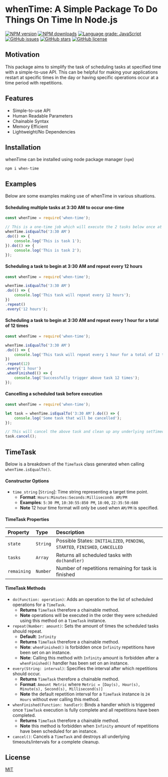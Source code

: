 # whenTime: A Simple Package To Do Things On Time In Node.js

<div align="left">

[![NPM version](https://img.shields.io/npm/v/when-time.svg?style=flat)](https://www.npmjs.com/package/when-time)
[![NPM downloads](https://img.shields.io/npm/dm/when-time.svg?style=flat)](https://www.npmjs.com/package/when-time)
[![Language grade: JavaScript](https://img.shields.io/lgtm/grade/javascript/g/kartikk221/when-time.svg?logo=lgtm&logoWidth=18)](https://lgtm.com/projects/g/kartikk221/when-time/context:javascript)
[![GitHub issues](https://img.shields.io/github/issues/kartikk221/when-time)](https://github.com/kartikk221/when-time/issues)
[![GitHub stars](https://img.shields.io/github/stars/kartikk221/when-time)](https://github.com/kartikk221/when-time/stargazers)
[![GitHub license](https://img.shields.io/github/license/kartikk221/when-time)](https://github.com/kartikk221/when-time/blob/master/LICENSE)

</div>

## Motivation
This package aims to simplify the task of scheduling tasks at specified time with a simple-to-use API. This can be helpful for making your applications restart at specific times in the day or having specific operations occur at a time period with repetitions.

## Features
- Simple-to-use API
- Human Readable Parameters
- Chainable Syntax
- Memory Efficient
- Lightweight/No Dependencies

## Installation
whenTime can be installed using node package manager (`npm`)
```
npm i when-time
```

## Examples
Below are some examples making use of whenTime in various situations.

#### Scheduling multiple tasks at 3:30 AM to occur one-time
```javascript
const whenTime = require('when-time');

// This is a one-time job which will execute the 2 tasks below once at 3:30 AM
whenTime.isEqualTo('3:30 AM')
.do(() => {
    console.log('This is task 1');
}).do(() => {
    console.log('This is task 2');
});
```

#### Scheduling a task to begin at 3:30 AM and repeat every 12 hours
```javascript
const whenTime = require('when-time');

whenTime.isEqualTo('3:30 AM')
.do(() => {
    console.log('This task will repeat every 12 hours');
})
.repeat()
.every('12 hours');
```

#### Scheduling a task to begin at 3:30 AM and repeat every 1 hour for a total of 12 times
```javascript
const whenTime = require('when-time');

whenTime.isEqualTo('3:30 AM')
.do(() => {
    console.log('This task will repeat every 1 hour for a total of 12 times after 3:30 AM');
})
.repeat(12)
.every('1 hour')
.whenFinished(() => {
    console.log('Successfully trigger above task 12 times');
});
```

#### Cancelling a scheduled task before execution
```javascript
const whenTime = require('when-time');

let task = whenTime.isEqualTo('3:30 AM').do(() => {
    console.log('Some task that will be cancelled');
});

// This will cancel the above task and clean up any underlying setTimeouts/setIntervals
task.cancel();
```

## TimeTask
Below is a breakdown of the `TimeTask` class generated when calling `whenTime.isEqualTo()`.

#### Constructor Options
* `time_string` [`String`]: Time string representing a target time point.
  * **Format**: `Hours:Minutes:Seconds:Milliseconds AM/PM`
  * **Examples**: `5:30 PM`, `10:30:55:850 PM`, `18:00`, `22:35:50:680`
  * **Note** 12 hour time format will only be used when `AM/PM` is specified.

#### TimeTask Properties
| Property  | Type     | Description                |
| :-------- | :------- | :------------------------- |
| `state` | `String` | Possible States: `INITIALIZED`, `PENDING`, `STARTED`, `FINISHED`, `CANCELLED` |
| `tasks` | `Array` | Returns all scheduled tasks with `do(handler)` |
| `remaining` | `Number` | Number of repetitions remaining for task is finished |

#### TimeTask Methods
* `do(Function: operation)`: Adds an operation to the list of scheduled operations for a `TimeTask`.
    * **Returns** `TimeTask` therefore a chainable method.
    * **Note** operations will be executed in the order they were scheduled using this method on a `TimeTask` instance.
* `repeat(Number: amount)`: Sets the amount of times the scheduled tasks should repeat.
    * **Default**: `Infinity`
    * **Returns** `TimeTask` therefore a chainable method.
    * **Note**: `whenFinished()` is forbidden once `Infinity` repetitions have been set on an instance.
    * **Note**: Calling this method with `Infinity` amount is forbidden after a `whenFinished()` handler has been set on an instance.
* `every(String: interval)`: Specifies the interval after which repetitions should occur.
    * **Returns** `TimeTask` therefore a chainable method.
    * **Format**: `Amount Metric` where `Metric = [Day(s), Hour(s), Minute(s), Second(s), Millisecond(s)]`
    * **Note** the default repetition interval for a `TimeTask` instance is `24 Hours` without ever calling this method.
* `whenFinished(Function: handler)`: Binds a handler which is triggered once `TimeTask` execution is fully complete and all repetitions have been completed.
    * **Returns** `TimeTask` therefore a chainable method. 
    * **Note** this method is forbidden when `Infinity` amount of repetitions have been scheduled for an instance.
* `cancel()`: Cancels a `TimeTask` and destroys all underlying timeouts/intervals for a complete cleanup.
## License
[MIT](./LICENSE)